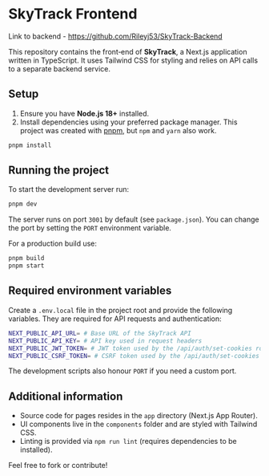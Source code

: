 # SkyTrack Frontend

Link to backend - https://github.com/Rileyj53/SkyTrack-Backend

This repository contains the front‑end of **SkyTrack**, a Next.js application written in TypeScript. It uses Tailwind CSS for styling and relies on API calls to a separate backend service.

## Setup

1. Ensure you have **Node.js 18+** installed.
2. Install dependencies using your preferred package manager. This project was created with [pnpm](https://pnpm.io/), but `npm` and `yarn` also work.

```bash
pnpm install
```

## Running the project

To start the development server run:

```bash
pnpm dev
```

The server runs on port `3001` by default (see `package.json`). You can change the port by setting the `PORT` environment variable.

For a production build use:

```bash
pnpm build
pnpm start
```

## Required environment variables

Create a `.env.local` file in the project root and provide the following variables. They are required for API requests and authentication:

```bash
NEXT_PUBLIC_API_URL= # Base URL of the SkyTrack API
NEXT_PUBLIC_API_KEY= # API key used in request headers
NEXT_PUBLIC_JWT_TOKEN= # JWT token used by the /api/auth/set-cookies route
NEXT_PUBLIC_CSRF_TOKEN= # CSRF token used by the /api/auth/set-cookies route
```

The development scripts also honour `PORT` if you need a custom port.

## Additional information

- Source code for pages resides in the `app` directory (Next.js App Router).
- UI components live in the `components` folder and are styled with Tailwind CSS.
- Linting is provided via `npm run lint` (requires dependencies to be installed).

Feel free to fork or contribute!

